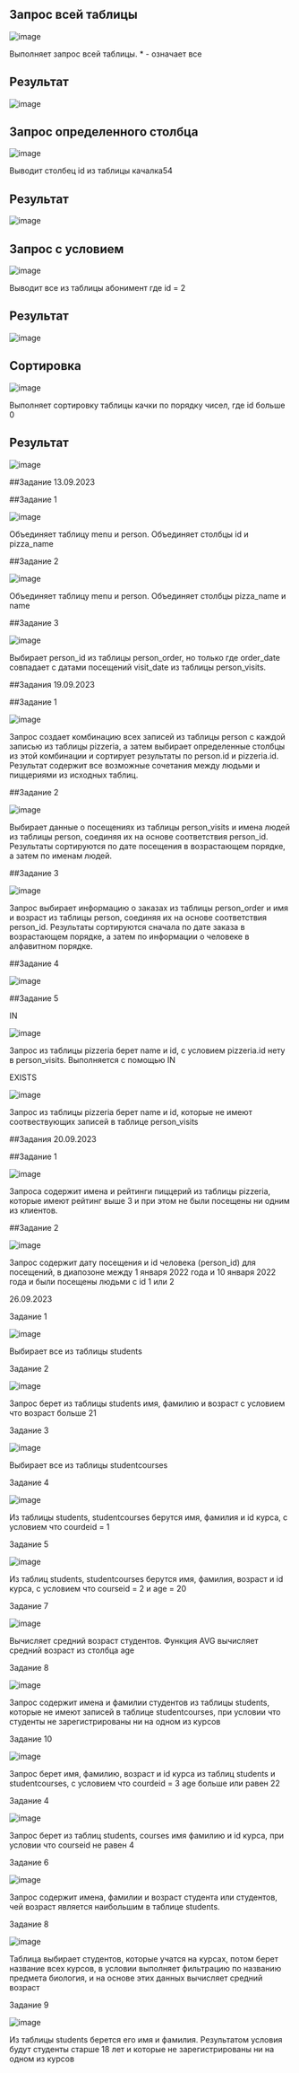 ## Запрос всей таблицы 

![image](https://github.com/xisqzz/db_practice/assets/144116612/e38074e3-a7a5-418b-8304-8ce7510f8451) 

Выполняет запрос всей таблицы. * - означает все  

## Результат

![image](https://github.com/xisqzz/db_practice/assets/144116612/51e92fd6-234a-4150-95b1-eff92acd4a51)

## Запрос определенного столбца 

![image](https://github.com/xisqzz/db_practice/assets/144116612/ec72dcef-f939-4220-8ecb-19e2fcbc5805)

Выводит столбец id из таблицы качалка54

## Результат 

![image](https://github.com/xisqzz/db_practice/assets/144116612/41671f48-9b0a-4ca9-839a-cebd919b4cff)

## Запрос с условием 

![image](https://github.com/xisqzz/db_practice/assets/144116612/37b1be32-9735-466c-bee8-8e7af740b301)

Выводит все из таблицы абонимент где id = 2

## Результат 

![image](https://github.com/xisqzz/db_practice/assets/144116612/bd0e13f7-1048-4ff1-b250-784230b31e93)

## Сортировка 

![image](https://github.com/xisqzz/db_practice/assets/144116612/6e0d868b-6cde-4e77-b04e-9cc3a2f53b1a)

Выполняет сортировку таблицы качки по порядку чисел, где id больше 0

## Результат 

![image](https://github.com/xisqzz/db_practice/assets/144116612/a59fde62-dd9b-4390-b87a-be3672e46da5)


##Задание 13.09.2023

##Задание 1 

![image](https://github.com/xisqzz/db_practice/assets/144116612/c6294f5d-81c4-4fe7-9b0d-03a75eb48d7e)

Объединяет таблицу menu и person. Объединяет столбцы id и pizza_name

##Задание 2 

![image](https://github.com/xisqzz/db_practice/assets/144116612/96a40f7a-1a37-485b-9c73-2465caf4bad5)

Объединяет таблицу menu и person. Объединяет столбцы pizza_name и name

##Задание 3 

![image](https://github.com/xisqzz/db_practice/assets/144116612/50cb6a50-ff7c-46f6-bc92-cff07c419089)

Выбирает person_id из таблицы person_order, но только где order_date совпадает 
с датами посещений visit_date из таблицы person_visits. 

##Задания 19.09.2023

##Задание 1 

![image](https://github.com/xisqzz/db_practice/assets/144116612/849cf873-e597-4a2a-b6a1-adf1849332de)

Запрос создает комбинацию всех записей из таблицы person с каждой записью из таблицы pizzeria, а затем выбирает определенные столбцы из этой комбинации и сортирует результаты по person.id и pizzeria.id. Результат содержит все возможные сочетания между людьми и пиццериями из исходных таблиц.

##Задание 2 

![image](https://github.com/xisqzz/db_practice/assets/144116612/287890b9-0e8f-4ad3-b2b1-f8fa72488d58)

Выбирает данные о посещениях из таблицы person_visits и имена людей из таблицы person, соединяя их на основе соответствия person_id. 
Результаты сортируются по дате посещения в возрастающем порядке, а затем по именам людей.

##Задание 3 

![image](https://github.com/xisqzz/db_practice/assets/144116612/1d81f861-a670-49ad-b183-952c0dbc8723)

Запрос выбирает информацию о заказах из таблицы person_order и имя и возраст из таблицы person, соединяя их на основе соответствия person_id. Результаты сортируются сначала по дате заказа в возрастающем порядке, а затем по информации о человеке в алфавитном порядке.

##Задание 4 

![image](https://github.com/xisqzz/db_practice/assets/144116612/bbfc1c96-dde0-4349-b093-96a67798315a)



##Задание 5 

IN 

![image](https://github.com/xisqzz/db_practice/assets/144116612/9e3f4740-e7f9-45af-b091-ac8fb6468a75)

Запрос из таблицы pizzeria берет name и id, с условием pizzeria.id нету в person_visits. Выполняется с помощью IN

EXISTS

![image](https://github.com/xisqzz/db_practice/assets/144116612/18c42724-2b06-4495-a1c4-be80e1642d5c)

Запрос из таблицы pizzeria берет name и id, которые не имеют соотвествующих записей в таблице person_visits

##Задания 20.09.2023

##Задание 1 

![image](https://github.com/xisqzz/db_practice/assets/144116612/dcffc51e-d158-4e49-8ed9-d073ac3bd056)

Запроса содержит имена и рейтинги пиццерий из таблицы pizzeria, которые имеют рейтинг выше 3 и при этом не были посещены ни одним из клиентов.

##Задание 2 

![image](https://github.com/xisqzz/db_practice/assets/144116612/2f7ee40c-eb7c-49b4-8c82-6b57e7020c26)

Запрос содержит дату посещения и id человека (person_id) для посещений, в диапозоне между 1 января 2022 года и 10 января 2022 года и были посещены людьми с id 1 или 2

26.09.2023

Задание 1

![image](https://github.com/xisqzz/db_practice/assets/144116612/192dd18a-82e5-4586-8638-d3131d1410d8)

Выбирает все из таблицы students

Задание 2 

![image](https://github.com/xisqzz/db_practice/assets/144116612/e763743e-3929-4355-b44e-8e77e1dbe753)

Запрос берет из таблицы students имя, фамилию и возраст с условием что возраст больше 21  

Задание 3 

![image](https://github.com/xisqzz/db_practice/assets/144116612/1007c274-b6c0-464c-ae9f-15977c2fb1a0)

Выбирает все из таблицы studentcourses

Задание 4 

![image](https://github.com/xisqzz/db_practice/assets/144116612/59be8aff-8e65-49ea-84ae-5c7988c27e67)

Из таблицы students, studentcourses берутся имя, фамилия и id курса, с условием что courdeid = 1

Задание 5 

![image](https://github.com/xisqzz/db_practice/assets/144116612/a94b958b-b5d1-4aa8-b8e7-75ae5708095c)

Из таблиц students, studentcourses берутся имя, фамилия, возраст и id курса, с условием что courseid = 2 и age = 20

Задание 7

![image](https://github.com/xisqzz/db_practice/assets/144116612/430d4220-4250-48a9-b0cf-10d998777f20)

Вычисляет средний возраст студентов. Функция AVG вычисляет средний возраст из столбца age 

Задание 8 

![image](https://github.com/xisqzz/db_practice/assets/144116612/cafee5b4-ece3-49d1-bb2a-68fe035d5018)

Запрос содержит имена и фамилии студентов из таблицы students, которые не имеют записей в таблице studentcourses,
при условии что студенты не зарегистрированы ни на одном из курсов

Задание 10

![image](https://github.com/xisqzz/db_practice/assets/144116612/ddf7fdb8-2b33-4942-bc75-1aba785aca08)

Запрос берет имя, фамилию, возраст и id курса из таблиц students и studentcourses, с условием что courdeid = 3 age больше или равен 22

Задание 4

![image](https://github.com/xisqzz/db_practice/assets/144116612/3e1f0b77-46d7-4a6d-a703-e746e63ffee6)

Запрос берет из таблиц students, courses имя фамилию и id курса, при условии что courseid не равен 4

Задание 6 

![image](https://github.com/xisqzz/db_practice/assets/144116612/bbeb9d07-54a2-4e1c-85ed-69d86ef97804)

Запрос содержит имена, фамилии и возраст студента или студентов, 
чей возраст является наибольшим в таблице students.

Задание 8 

![image](https://github.com/xisqzz/db_practice/assets/144116612/a4cf130c-9655-4993-95c8-d182b9156067)

Таблица выбирает студентов, которые учатся на курсах, потом берет название всех курсов, в условии выполняет фильтрацию
по названию предмета биология, и на основе этих данных вычисляет средний возраст

Задание 9 

![image](https://github.com/xisqzz/db_practice/assets/144116612/1e904e16-11f2-450a-89cc-851a78e406e2)

Из таблицы students берется его имя и фамилия. Результатом условия будут студенты старше 18 лет 
и которые не зарегистрированы ни на одном из курсов


